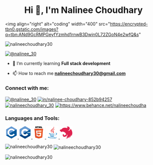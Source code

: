 <h1 align="center">Hi 👋, I'm Nalinee Choudhary</h1>

<img align="right" alt="coding" width="400" src="https://encrypted-tbn0.gstatic.com/images?q=tbn:ANd9GcRMPGeyfYzmhd1rnwB3Dwin0L72ZGoN4e2wfQ&s"


<p align="left"> <img src="https://komarev.com/ghpvc/?username=nalineechoudhary30&label=Profile%20views&color=0e75b6&style=flat" alt="nalineechoudhary30" /> </p>

<p align="left"> <a href="https://twitter.com/@nalinee_30" target="blank"><img src="https://img.shields.io/twitter/follow/@nalinee_30?logo=twitter&style=for-the-badge" alt="@nalinee_30" /></a> </p>

- 🌱 I’m currently learning **Full stack development**

- 📫 How to reach me **nalineechoudhary30@gmail.com**

<h3 align="left">Connect with me:</h3>
<p align="left">
<a href="https://twitter.com/@nalinee_30" target="blank"><img align="center" src="https://raw.githubusercontent.com/rahuldkjain/github-profile-readme-generator/master/src/images/icons/Social/twitter.svg" alt="@nalinee_30" height="30" width="40" /></a>
<a href="https://linkedin.com/in/in/nalinee-choudhary-852b94257" target="blank"><img align="center" src="https://raw.githubusercontent.com/rahuldkjain/github-profile-readme-generator/master/src/images/icons/Social/linked-in-alt.svg" alt="in/nalinee-choudhary-852b94257" height="30" width="40" /></a>
<a href="https://instagram.com/nalineechoudhary_30" target="blank"><img align="center" src="https://raw.githubusercontent.com/rahuldkjain/github-profile-readme-generator/master/src/images/icons/Social/instagram.svg" alt="nalineechoudhary_30" height="30" width="40" /></a>
<a href="https://www.behance.net/https://www.behance.net/nalineechoudha" target="blank"><img align="center" src="https://raw.githubusercontent.com/rahuldkjain/github-profile-readme-generator/master/src/images/icons/Social/behance.svg" alt="https://www.behance.net/nalineechoudha" height="30" width="40" /></a>
</p>

<h3 align="left">Languages and Tools:</h3>
<p align="left"> <a href="https://www.cprogramming.com/" target="_blank" rel="noreferrer"> <img src="https://raw.githubusercontent.com/devicons/devicon/master/icons/c/c-original.svg" alt="c" width="40" height="40"/> </a> <a href="https://www.w3schools.com/cpp/" target="_blank" rel="noreferrer"> <img src="https://raw.githubusercontent.com/devicons/devicon/master/icons/cplusplus/cplusplus-original.svg" alt="cplusplus" width="40" height="40"/> </a> <a href="https://www.w3.org/html/" target="_blank" rel="noreferrer"> <img src="https://raw.githubusercontent.com/devicons/devicon/master/icons/html5/html5-original-wordmark.svg" alt="html5" width="40" height="40"/> </a> <a href="https://www.java.com" target="_blank" rel="noreferrer"> <img src="https://raw.githubusercontent.com/devicons/devicon/master/icons/java/java-original.svg" alt="java" width="40" height="40"/> </a> <a href="https://nestjs.com/" target="_blank" rel="noreferrer"> <img src="https://raw.githubusercontent.com/devicons/devicon/master/icons/nestjs/nestjs-plain.svg" alt="nestjs" width="40" height="40"/> </a> </p>

<p><img align="left" src="https://github-readme-stats.vercel.app/api/top-langs?username=nalineechoudhary30&show_icons=true&locale=en&layout=compact" alt="nalineechoudhary30" /></p>

<p>&nbsp;<img align="center" src="https://github-readme-stats.vercel.app/api?username=nalineechoudhary30&show_icons=true&locale=en" alt="nalineechoudhary30" /></p>

<p><img align="center" src="https://github-readme-streak-stats.herokuapp.com/?user=nalineechoudhary30&" alt="nalineechoudhary30" /></p>
